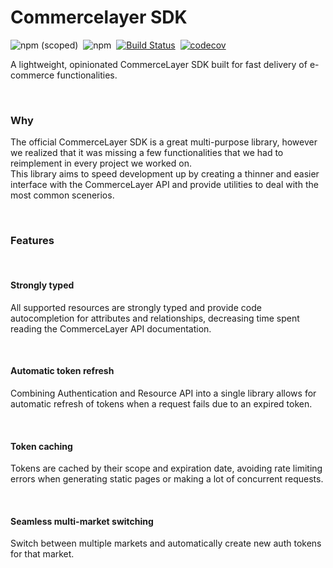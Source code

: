 # Commercelayer SDK
![npm (scoped)](https://img.shields.io/npm/v/@atoms-studio/commercelayer-sdk)&nbsp; 
![npm](https://img.shields.io/npm/dm/@atoms-studio/commercelayer-sdk)&nbsp;
[![Build Status](https://github.com//atoms-studio/commercelayer-sdk/workflows/Node.js%20CI/badge.svg)](https://github.com/atoms-studio/commercelayer-sdk/actions)&nbsp;
[![codecov](https://codecov.io/gh/atoms-studio/commercelayer-sdk/branch/main/graph/badge.svg?token=PYZQB331CP)](https://codecov.io/gh/atoms-studio/commercelayer-sdk)


A lightweight, opinionated CommerceLayer SDK built for fast delivery of e-commerce functionalities.

<br>

### Why
The official CommerceLayer SDK is a great multi-purpose library, however we realized that it was missing a few functionalities that we had to reimplement in every project we worked on.
<br>
This library aims to speed development up by creating a thinner and easier interface with the CommerceLayer API and provide utilities to deal with the most common scenerios.

<br>

### Features
<br>

#### Strongly typed
All supported resources are strongly typed and provide code autocompletion for attributes and relationships, decreasing time spent reading the CommerceLayer API documentation.

<br>

#### Automatic token refresh
Combining Authentication and Resource API into a single library allows for automatic refresh of tokens when a request fails due to an expired token.

<br>

#### Token caching
Tokens are cached by their scope and expiration date, avoiding rate limiting errors when generating static pages or making a lot of concurrent requests.

<br>

#### Seamless multi-market switching
Switch between multiple markets and automatically create new auth tokens for that market.
